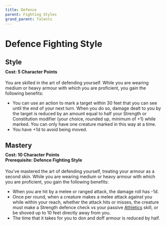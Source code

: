 ```yaml
---
title: Defence
parent: Fighting Styles
grand_parent: Talents
---
```


# Defence Fighting Style

## Style

<div style="margin-top:-10px;"></div>

#### **Cost:** 5 Character Points
You are skilled in the art of defending yourself. While you are wearing medium or heavy armour with which you are proficient, you gain the following benefits:
* You can use an action to mark a target within 30 feet that you can see until the end of your next turn. When you do so, damage dealt to you by the target is reduced by an amount equal to half your Strength or Constitution modifier (your choice, rounded up, minimum of +1) while marked. You can only have one creature marked in this way at a time.
* You have +1d to avoid being moved.

## Mastery

<div style="margin-top:-10px;"></div>

#### **Cost:** 10 Character Points<br>**Prerequisite:** Defence Fighting Style
You've mastered the art of defending yourself, treating your armour as a second skin. While you are wearing medium or heavy armour with which you are proficient, you gain the following benefits:
* When you are hit by a melee or ranged attack, the damage roll has -1d.
* Once per round, when a creature makes a melee attack against you while within your reach, whether the attack hits or misses, the creature must make a Strength defence check vs your passive [Athletics](https://stormchaserroleplaying.com/stormchaserRPG/Skills/Athletics/) skill, or be shoved up to 10 feet directly away from you.
* The time that it takes for you to don and doff armour is reduced by half.
